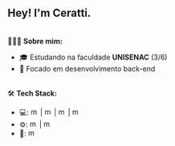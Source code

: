 ## Hey! I'm Ceratti.


<br>
👨🏻‍💻 <b>Sobre mim:</b>
<br>
<ul>
    <li>🎓 Estudando na faculdade <b>UNISENAC</b> (3/6)</li>
    <li>💾 Focado em desenvolvimento back-end</li>
</ul>
<br>
🛠 <b>Tech Stack:</b>
<br>

<ul>
    <li>💻:  
        <img alt="mecha-py" height="15px"
            src="https://cdn.jsdelivr.net/gh/devicons/devicon@latest/icons/javascript/javascript-original.svg">
        |
        <img alt="mecha-py" height="15px"
            src="https://cdn.jsdelivr.net/gh/devicons/devicon@latest/icons/mysql/mysql-original-wordmark.svg">
        |
        <img alt="mecha-py" height="15px"
            src="https://cdn.jsdelivr.net/gh/devicons/devicon@latest/icons/python/python-original.svg">
        |
        <img alt="mecha-py" height="15px"
            src="https://cdn.jsdelivr.net/gh/devicons/devicon@latest/icons/php/php-original.svg">
    </li>
    <li>⚙️:  
        <img alt="mecha-py" height="15px"
            src="https://cdn.jsdelivr.net/gh/devicons/devicon@latest/icons/git/git-plain.svg">
        |
        <img alt="mecha-py" height="15px"
            src="https://cdn.jsdelivr.net/gh/devicons/devicon@latest/icons/github/github-original.svg">
    </li>
    <li>🔧:
        <img alt="mecha-py" height="15px"
            src="https://cdn.jsdelivr.net/gh/devicons/devicon@latest/icons/vscode/vscode-original.svg">
    </li>

</ul>
